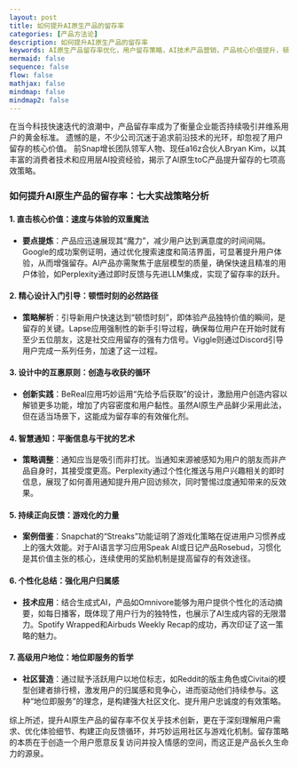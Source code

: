 ```yaml
---
layout: post
title: 如何提升AI原生产品的留存率
categories: [产品方法论]
description: 如何提升AI原生产品的留存率
keywords: AI原生产品留存率优化，用户留存策略，AI技术产品营销，产品核心价值提升，顿悟时刻设计，交互设计互惠原则，智能推送通知优化，游戏化应用留存，性化用户总结，高级用户地位奖励，社区建设策略，AI驱动的用户体验，Bryan Kim a16z，应用层AI投资，生成式AI内容摘要，人工智能产品增长黑客
mermaid: false
sequence: false
flow: false
mathjax: false
mindmap: false
mindmap2: false
---
```


在当今科技快速迭代的浪潮中，产品留存率成为了衡量企业能否持续吸引并维系用户的黄金标准。
遗憾的是，不少公司沉迷于追求前沿技术的光环，却忽视了用户留存的核心价值。
前Snap增长团队领军人物、现任a16z合伙人Bryan Kim，以其丰富的消费者技术和应用层AI投资经验，揭示了AI原生toC产品提升留存的七项高效策略。

### 如何提升AI原生产品的留存率：七大实战策略分析

#### 1. **直击核心价值：速度与体验的双重魔法**

- **要点提炼**：产品应迅速展现其“魔力”，减少用户达到满意度的时间间隔。Google的成功案例证明，通过优化搜索速度和简洁界面，可显著提升用户体验，从而增强留存。AI产品亦需聚焦于底层模型的质量，确保快速且精准的用户体验，如Perplexity通过即时反馈与先进LLM集成，实现了留存率的跃升。

#### 2. **精心设计入门引导：顿悟时刻的必然路径**

- **策略解析**：引导新用户快速达到“顿悟时刻”，即体验产品独特价值的瞬间，是留存的关键。Lapse应用强制性的新手引导过程，确保每位用户在开始时就有至少五位朋友，这是社交应用留存的强有力信号。Viggle则通过Discord引导用户完成一系列任务，加速了这一过程。

#### 3. **设计中的互惠原则：创造与收获的循环**

- **创新实践**：BeReal应用巧妙运用“先给予后获取”的设计，激励用户创造内容以解锁更多功能，增加了内容密度和用户黏性。虽然AI原生产品鲜少采用此法，但在适当场景下，这能成为留存率的有效催化剂。

#### 4. **智慧通知：平衡信息与干扰的艺术**

- **策略调整**：通知应当是吸引而非打扰。当通知来源被感知为用户的朋友而非产品自身时，其接受度更高。Perplexity通过个性化推送与用户兴趣相关的即时信息，展现了如何善用通知提升用户回访频次，同时警惕过度通知带来的反效果。

#### 5. **持续正向反馈：游戏化的力量**

- **案例借鉴**：Snapchat的“Streaks”功能证明了游戏化策略在促进用户习惯养成上的强大效能。对于AI语言学习应用Speak AI或日记产品Rosebud，习惯化是其价值主张的核心，连续使用的奖励机制是提高留存的有效途径。

#### 6. **个性化总结：强化用户归属感**

- **技术应用**：结合生成式AI，产品如Omnivore能够为用户提供个性化的活动摘要，如每日播客，既体现了用户行为的独特性，也展示了AI生成内容的无限潜力。Spotify Wrapped和Airbuds Weekly Recap的成功，再次印证了这一策略的魅力。

#### 7. **高级用户地位：地位即服务的哲学**

- **社区营造**：通过赋予活跃用户以地位标志，如Reddit的版主角色或Civitai的模型创建者排行榜，激发用户的归属感和竞争心，进而驱动他们持续参与。这种“地位即服务”的理念，是构建强大社区文化、提升用户忠诚度的有效策略。

综上所述，提升AI原生产品的留存率不仅关乎技术创新，更在于深刻理解用户需求、优化体验细节、构建正向反馈循环，并巧妙运用社区与游戏化机制。留存策略的本质在于创造一个用户愿意反复访问并投入情感的空间，而这正是产品长久生命力的源泉。

